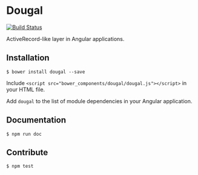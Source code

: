 # Dougal

[![Build Status](https://travis-ci.org/aol/dougal.svg?branch=master)](https://travis-ci.org/aol/dougal)

ActiveRecord-like layer in Angular applications.

## Installation

    $ bower install dougal --save

Include `<script src="bower_components/dougal/dougal.js"></script>` in your HTML file.

Add `dougal` to the list of module dependencies in your Angular application.

## Documentation

    $ npm run doc

## Contribute

    $ npm test
